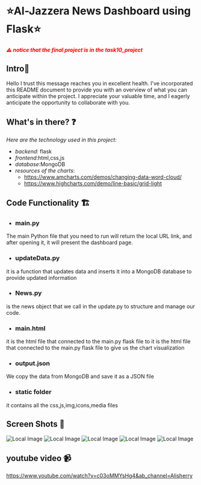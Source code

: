 # ⭐Al-Jazzera News Dashboard using Flask⭐

<span style="color: red; font-weight: bold;">*⚠ notice that the final project is in the task10_project*</span> 
## Intro🌟
Hello I trust this message reaches you in excellent health. I've incorporated this README document to provide you with an overview of what you can anticipate within the project. I appreciate your valuable time, and I eagerly anticipate the opportunity to collaborate with you.
## What's in there? ❓

*Here are the technology used in this project:*

- *backend*: flask
- *frontend*:html,css,js
- *database*:MongoDB
- *resources of the charts*:
    - https://www.amcharts.com/demos/changing-data-word-cloud/
    - https://www.highcharts.com/demo/line-basic/grid-light
## Code Functionality 🏗️

- ### main.py
The main Python file that you need to run will return the local URL link, and after opening it, it will present the dashboard page.
- ### updateData.py
it is a function that updates data and inserts it into a MongoDB database to provide updated information
- ### News.py
is the news object that we call in the update.py to structure and manage our code.
- ### main.html
it is the html file that connected to the main.py flask file to it is the html file that connected to the main.py flask file to give us the chart visualization
- ### output.json
We copy the data from MongoDB and save it as a JSON file
- ### static folder
it contains all the css,js,img,icons,media files

## Screen Shots 📸
![Local Image](static/img/1.PNG)
![Local Image](static/img/2.PNG)
![Local Image](static/img/3.PNG)
![Local Image](static/img/4.PNG)
![Local Image](static/img/5.PNG)

## youtube video 📹
https://www.youtube.com/watch?v=c03oMMYsHg4&ab_channel=Alisherry